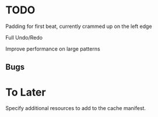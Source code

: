 TODO
====

Padding for first beat, currently crammed up on the left edge

Full Undo/Redo

Improve performance on large patterns



Bugs
----

To Later
========

Specify additional resources to add to the cache manifest.
